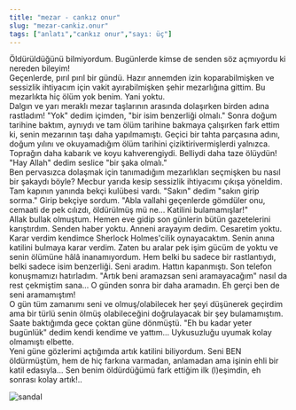 ```yaml
---
title: "mezar - cankız onur"
slug: "mezar-cankiz.onur"
tags: ["anlatı","cankız onur","sayı: üç"]
---
```

    
Öldürüldüğünü bilmiyordum. Bugünlerde kimse de senden söz açmıyordu ki
nereden bileyim!  
Geçenlerde, pırıl pırıl bir gündü. Hazır annemden izin koparabilmişken
ve sessizlik ihtiyacım için vakit ayırabilmişken şehir mezarlığına
gittim. Bu mezarlıkta hiç ölüm yok benim. Yani yoktu.  
Dalgın ve yarı meraklı mezar taşlarının arasında dolaşırken birden adına
rastladım! "Yok" dedim içimden, "bir isim benzerliği olmalı." Sonra
doğum tarihine baktım, aynıydı ve tam ölüm tarihine bakmaya çalışırken
fark ettim ki, senin mezarının taşı daha yapılmamıştı. Geçici bir tahta
parçasına adını, doğum yılını ve okuyamadığım ölüm tarihini
çiziktirivermişlerdi yalnızca. Toprağın daha kabarık ve koyu
kahverengiydi. Belliydi daha taze ölüydün! "Hay Allah" dedim seslice
"bir şaka olmalı."  
Ben pervasızca dolaşmak için tanımadığım mezarlıkları seçmişken bu nasıl
bir şakaydı böyle? Mecbur yarıda kesip sessizlik ihtiyacımı çıkışa
yöneldim. Tam kapının yanında bekçi kulübesi vardı. "Sakın" dedim "sakın
girip sorma." Girip bekçiye sordum. "Abla vallahi geçenlerde gömdüler
onu, cemaati de pek cılızdı, öldürülmüş mü ne... Katilini
bulamamışlar!"  
Allak bullak olmuştum. Hemen eve gidip son günlerin bütün gazetelerini
karıştırdım. Senden haber yoktu. Anneni arayayım dedim. Cesaretim yoktu.
Karar verdim kendimce Sherlock Holmes'cilik oynayacaktım. Senin anına
katilini bulmaya karar verdim. Zaten bu aralar pek işim gücüm de yoktu
ve senin ölümüne hâlâ inanamıyordum. Hem belki bu sadece bir
rastlantıydı, belki sadece isim benzerliği. Seni aradım. Hattın
kapanmıştı. Son telefon konuşmamızı hatırladım. "Artık beni aramazsan
seni aramayacağım" nasıl da rest çekmiştim sana... O günden sonra bir
daha aramadın. Eh gerçi ben de seni aramamıştım!  
O gün tüm zamanımı seni ve olmuş/olabilecek her şeyi düşünerek geçirdim
ama bir türlü senin ölmüş olabileceğini doğrulayacak bir şey
bulamamıştım. Saate baktığımda gece çoktan güne dönmüştü. "Eh bu kadar
yeter bugünlük" dedim kendi kendime ve yattım... Uykusuzluğu uyumak
kolay olmamıştı elbette.  
Yeni güne gözlerimi açtığımda artık katilini biliyordum. Seni
BEN öldürmüştüm, hem de hiç farkına varmadan, anlamadan ama
işinin ehli bir katil edasıyla... Sen benim öldürdüğümü fark ettiğim ilk
(l)eşimdin, eh sonrası kolay artık!..

![sandal](/img/ky03_27.jpg)

